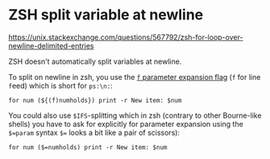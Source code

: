 # ZSH split variable at newline

https://unix.stackexchange.com/questions/567792/zsh-for-loop-over-newline-delimited-entries

ZSH doesn't automatically split variables at newline.

To split on newline in zsh, you use the
[`f` parameter expansion flag](https://zsh.sourceforge.io/Doc/Release/Expansion.html#Parameter-Expansion-Flags)
(`f` for line `f`eed) which is short for `ps:\n:`:

```
for num (${(f)numholds}) print -r New item: $num
```

You could also use `$IFS`-splitting which in zsh (contrary to other Bourne-like shells)
you have to ask for explicitly for parameter expansion using the `$=param` syntax
`$=` looks a bit like a pair of scissors):

```
for num ($=numholds) print -r New item: $num
```

